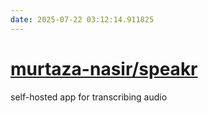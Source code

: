 ```yaml
---
date: 2025-07-22 03:12:14.911825
---
```


# [murtaza-nasir/speakr](https://github.com/murtaza-nasir/speakr)

self-hosted app for transcribing audio